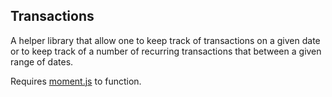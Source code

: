 ## Transactions

A helper library that allow one to keep track of transactions on a given date or
to keep track of a number of recurring transactions that between a given range
of dates.

Requires [moment.js](http://momentjs.com) to function.
